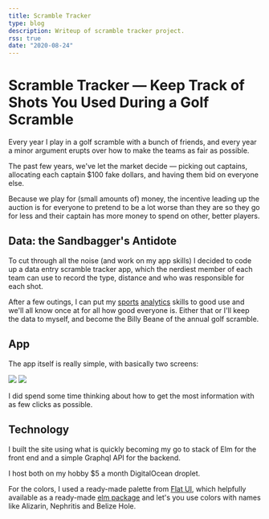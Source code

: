 ```yaml
---
title: Scramble Tracker
type: blog
description: Writeup of scramble tracker project.
rss: true
date: "2020-08-24"
---
```


# Scramble Tracker — Keep Track of Shots You Used During a Golf Scramble

Every year I play in a golf scramble with a bunch of friends, and every year
a minor argument erupts over how to make the teams as fair as possible.

The past few years, we've let the market decide — picking out captains,
allocating each captain $100 fake dollars, and having them bid on everyone
else.

Because we play for (small amounts of) money, the incentive leading up the
auction is for everyone to pretend to be a lot worse than they are so they go
for less and their captain has more money to spend on other, better players.

## Data: the Sandbagger's Antidote

To cut through all the noise (and work on my app skills) I decided to code up
a data entry scramble tracker app, which the nerdiest member of each team can
use to record the type, distance and who was responsible for each shot.

After a few outings, I can put my [sports](fantasymath) [analytics](ltcwff)
skills to good use and we'll all know once at for all how good everyone is.
Either that or I'll keep the data to myself, and become the Billy Beane of the
annual golf scramble.

## App

The app itself is really simple, with basically two screens:

<row>
<image src="images/scramble1.png" desc="Scramble #1"/>
<image src="images/scramble2.png" desc="Scramble #2"/>
</row>

I did spend some time thinking about how to get the most information with
as few clicks as possible.


## Technology
I built the site using what is quickly becoming my go to stack of Elm for the
front end and a simple Graphql API for the backend.

I host both on my hobby $5 a month DigitalOcean droplet.

For the colors, I used a ready-made palette from [Flat
UI](https://flatuicolors.com/), which helpfully available as a ready-made [elm
package](https://github.com/smucode/elm-flat-colors) and let's you use colors
with names like Alizarin, Nephritis and Belize Hole.


